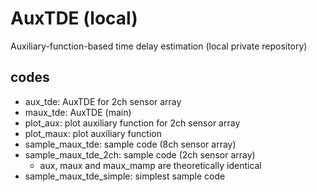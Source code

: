 # AuxTDE (local)
Auxiliary-function-based time delay estimation (local private repository)

## codes
- aux\_tde: AuxTDE for 2ch sensor array
- maux\_tde: AuxTDE (main)
- plot\_aux: plot auxiliary function for 2ch sensor array
- plot\_maux: plot auxiliary function
- sample\_maux\_tde: sample code (8ch sensor array)
- sample\_maux\_tde\_2ch: sample code (2ch sensor array)
  - aux, maux and maux\_mamp are theoretically identical
- sample\_maux\_tde\_simple: simplest sample code
